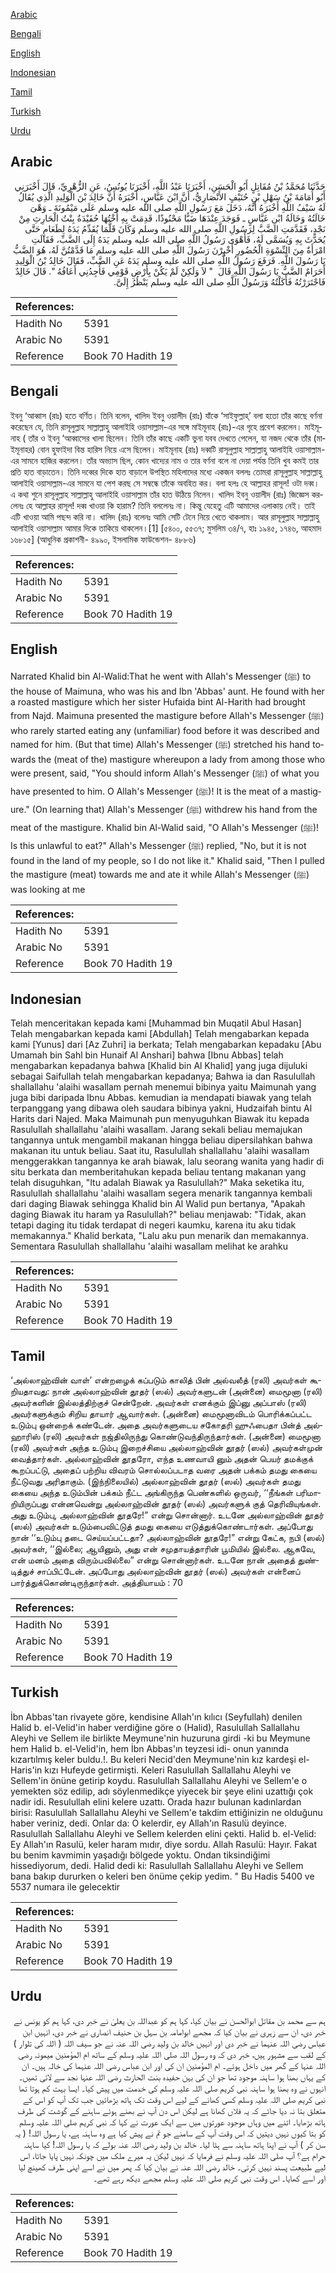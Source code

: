 [Arabic](#arabic)

[Bengali](#bengali)

[English](#english)

[Indonesian](#indonesian)

[Tamil](#tamil)

[Turkish](#turkish)

[Urdu](#urdu)

## Arabic


<div dir="rtl" lang="ar" style={{fontSize:'larger',backgroundColor:'#f8f9fa',padding:20}}>
حَدَّثَنَا مُحَمَّدُ بْنُ مُقَاتِلٍ أَبُو الْحَسَنِ، أَخْبَرَنَا عَبْدُ اللَّهِ، أَخْبَرَنَا يُونُسُ، عَنِ الزُّهْرِيِّ، قَالَ أَخْبَرَنِي أَبُو أُمَامَةَ بْنُ سَهْلِ بْنِ حُنَيْفٍ الأَنْصَارِيُّ، أَنَّ ابْنَ عَبَّاسٍ، أَخْبَرَهُ أَنَّ خَالِدَ بْنَ الْوَلِيدِ الَّذِي يُقَالُ لَهُ سَيْفُ اللَّهِ أَخْبَرَهُ أَنَّهُ، دَخَلَ مَعَ رَسُولِ اللَّهِ صلى الله عليه وسلم عَلَى مَيْمُونَةَ ـ وَهْىَ خَالَتُهُ وَخَالَةُ ابْنِ عَبَّاسٍ ـ فَوَجَدَ عِنْدَهَا ضَبًّا مَحْنُوذًا، قَدِمَتْ بِهِ أُخْتُهَا حُفَيْدَةُ بِنْتُ الْحَارِثِ مِنْ نَجْدٍ، فَقَدَّمَتِ الضَّبَّ لِرَسُولِ اللَّهِ صلى الله عليه وسلم وَكَانَ قَلَّمَا يُقَدِّمُ يَدَهُ لِطَعَامٍ حَتَّى يُحَدَّثَ بِهِ وَيُسَمَّى لَهُ، فَأَهْوَى رَسُولُ اللَّهِ صلى الله عليه وسلم يَدَهُ إِلَى الضَّبِّ، فَقَالَتِ امْرَأَةٌ مِنَ النِّسْوَةِ الْحُضُورِ أَخْبِرْنَ رَسُولَ اللَّهِ صلى الله عليه وسلم مَا قَدَّمْتُنَّ لَهُ، هُوَ الضَّبُّ يَا رَسُولَ اللَّهِ‏.‏ فَرَفَعَ رَسُولُ اللَّهِ صلى الله عليه وسلم يَدَهُ عَنِ الضَّبِّ، فَقَالَ خَالِدُ بْنُ الْوَلِيدِ أَحَرَامٌ الضَّبُّ يَا رَسُولَ اللَّهِ قَالَ ‏ "‏ لاَ وَلَكِنْ لَمْ يَكُنْ بِأَرْضِ قَوْمِي فَأَجِدُنِي أَعَافُهُ ‏"‏‏.‏ قَالَ خَالِدٌ فَاجْتَرَرْتُهُ فَأَكَلْتُهُ وَرَسُولُ اللَّهِ صلى الله عليه وسلم يَنْظُرُ إِلَىَّ‏.‏
</div>
<div style={{backgroundColor:'#f8f9fa',padding:20, marginBottom: 10}}><table> <thead> <tr> <th>References:</th> <th></th> </tr> </thead> <tbody><tr><td>Hadith No</td><td>5391</td></tr><tr><td>Arabic No</td><td>5391</td></tr><tr><td>Reference</td><td>Book 70 Hadith 19</td></tr></tbody></table></div>

## Bengali


<div dir="ltr" lang="bn" style={{fontSize:'larger',backgroundColor:'#f8f9fa',padding:20}}>
ইবনু ‘আব্বাস (রাঃ) হতে বর্ণিত। তিনি বলেন, খালিদ ইবনু ওয়ালীদ (রাঃ) যাঁকে ‘সাইফুল্লাহ্’ বলা হতো তাঁর কাছে বর্ণনা করেছেন যে, তিনি রাসূলুল্লাহ সাল্লাল্লাহু আলাইহি ওয়াসাল্লাম-এর সঙ্গে মাইমূনাহ (রাঃ)-এর গৃহে প্রবেশ করলেন। মাইমূনাহ ( তাঁর ও ইবনু ‘আব্বাসের খালা ছিলেন। তিনি তাঁর কাছে একটি ভুনা যবব দেখতে পেলেন, যা নজদ থেকে তাঁর (মাইমূনাহর) বোন হুফাইদা বিন্ত হারিস নিয়ে এসে ছিলেন। মাইমূনাহ (রাঃ) দব্বটি রাসূলুল্লাহ সাল্লাল্লাহু আলাইহি ওয়াসাল্লাম-এর সামনে হাজির করলেন। তাঁর অভ্যাস ছিল, কোন খাদ্যের নাম ও তার বর্ণনা বলে না দেয়া পর্যন্ত তিনি খুব কমই তার প্রতি হাত বাড়াতেন। তিনি দব্বের দিকে হাত বাড়ালে উপস্থিত মহিলাদের মধ্যে একজন বললঃ তোমরা রাসূলুল্লাহ সাল্লাল্লাহু আলাইহি ওয়াসাল্লাম-এর সামনে যা পেশ করছ সে সম্বন্ধে তাঁকে অবহিত কর। বলা হলঃ হে আল্লাহর রাসূল! ওটা দব্ব। এ কথা শুনে রাসূলুল্লাহ সাল্লাল্লাহু আলাইহি ওয়াসাল্লাম তাঁর হাত উঠিয়ে নিলেন। খালিদ ইবনু ওয়ালীদ (রাঃ) জিজ্ঞেস করলেনঃ হে আল্লাহর রাসূল! দব্ব খাওয়া কি হারাম? তিনি বললেনঃ না। কিন্তু যেহেতু এটি আমাদের এলাকায় নেই। তাই এটি খাওয়া আমি পছন্দ করি না। খালিদ (রাঃ) বলেনঃ আমি সেটি টেনে নিয়ে খেতে থাকলাম। আর রাসূলুল্লাহ সাল্লাল্লাহু আলাইহি ওয়াসাল্লাম আমার দিকে তাকিয়ে থাকলেন।[1] [৫৪০০, ৫৫৩৭; মুসলিম ৩৪/৭, হাঃ ১৯৪৫, ১৭৪৬, আহমাদ ১৬৮১৫] (আধুনিক প্রকাশনী- ৪৯৯০, ইসলামিক ফাউন্ডেশন- ৪৮৮৬)
</div>
<div style={{backgroundColor:'#f8f9fa',padding:20, marginBottom: 10}}><table> <thead> <tr> <th>References:</th> <th></th> </tr> </thead> <tbody><tr><td>Hadith No</td><td>5391</td></tr><tr><td>Arabic No</td><td>5391</td></tr><tr><td>Reference</td><td>Book 70 Hadith 19</td></tr></tbody></table></div>

## English


<div dir="ltr" lang="en" style={{fontSize:'larger',backgroundColor:'#f8f9fa',padding:20}}>
Narrated Khalid bin Al-Walid:That he went with Allah's Messenger (ﷺ) to the house of Maimuna, who was his and Ibn 'Abbas' aunt. He found with her a roasted mastigure which her sister Hufaida bint Al-Harith had brought from Najd. Maimuna presented the mastigure before Allah's Messenger (ﷺ) who rarely started eating any (unfamiliar) food before it was described and named for him. (But that time) Allah's Messenger (ﷺ) stretched his hand towards the (meat of the) mastigure whereupon a lady from among those who were present, said, "You should inform Allah's Messenger (ﷺ) of what you have presented to him. O Allah's Messenger (ﷺ)! It is the meat of a mastigure." (On learning that) Allah's Messenger (ﷺ) withdrew his hand from the meat of the mastigure. Khalid bin Al-Walid said, "O Allah's Messenger (ﷺ)! Is this unlawful to eat?" Allah's Messenger (ﷺ) replied, "No, but it is not found in the land of my people, so I do not like it." Khalid said, "Then I pulled the mastigure (meat) towards me and ate it while Allah's Messenger (ﷺ) was looking at me
</div>
<div style={{backgroundColor:'#f8f9fa',padding:20, marginBottom: 10}}><table> <thead> <tr> <th>References:</th> <th></th> </tr> </thead> <tbody><tr><td>Hadith No</td><td>5391</td></tr><tr><td>Arabic No</td><td>5391</td></tr><tr><td>Reference</td><td>Book 70 Hadith 19</td></tr></tbody></table></div>

## Indonesian


<div dir="ltr" lang="id" style={{fontSize:'larger',backgroundColor:'#f8f9fa',padding:20}}>
Telah menceritakan kepada kami [Muhammad bin Muqatil Abul Hasan] Telah mengabarkan kepada kami [Abdullah] Telah mengabarkan kepada kami [Yunus] dari [Az Zuhri] ia berkata; Telah mengabarkan kepadaku [Abu Umamah bin Sahl bin Hunaif Al Anshari] bahwa [Ibnu Abbas] telah mengabarkan kepadanya bahwa [Khalid bin Al Khalid] yang juga dijuluki sebagai Saifullah telah mengabarkan kepadanya; Bahwa ia dan Rasulullah shallallahu 'alaihi wasallam pernah menemui bibinya yaitu Maimunah yang juga bibi daripada Ibnu Abbas. kemudian ia mendapati biawak yang telah terpanggang yang dibawa oleh saudara bibinya yakni, Hudzaifah bintu Al Harits dari Najed. Maka Maimunah pun menyuguhkan Biawak itu kepada Rasulullah shallallahu 'alaihi wasallam. Jarang sekali beliau memajukan tangannya untuk mengambil makanan hingga beliau dipersilahkan bahwa makanan itu untuk beliau. Saat itu, Rasulullah shallallahu 'alaihi wasallam menggerakkan tangannya ke arah biawak, lalu seorang wanita yang hadir di situ berkata dan memberitahukan kepada beliau tentang makanan yang telah disuguhkan, "Itu adalah Biawak ya Rasulullah?" Maka seketika itu, Rasulullah shallallahu 'alaihi wasallam segera menarik tangannya kembali dari daging Biawak sehingga Khalid bin Al Walid pun bertanya, "Apakah daging Biawak itu haram ya Rasulullah?" beliau menjawab: "Tidak, akan tetapi daging itu tidak terdapat di negeri kaumku, karena itu aku tidak memakannya." Khalid berkata, "Lalu aku pun menarik dan memakannya. Sementara Rasulullah shallallahu 'alaihi wasallam melihat ke arahku
</div>
<div style={{backgroundColor:'#f8f9fa',padding:20, marginBottom: 10}}><table> <thead> <tr> <th>References:</th> <th></th> </tr> </thead> <tbody><tr><td>Hadith No</td><td>5391</td></tr><tr><td>Arabic No</td><td>5391</td></tr><tr><td>Reference</td><td>Book 70 Hadith 19</td></tr></tbody></table></div>

## Tamil


<div dir="ltr" lang="ta" style={{fontSize:'larger',backgroundColor:'#f8f9fa',padding:20}}>
‘அல்லாஹ்வின் வாள்’ என்றழைக் கப்படும் காலித் பின் அல்வலீத் (ரலி) அவர்கள் கூறியதாவது: நான் அல்லாஹ்வின் தூதர் (ஸல்) அவர்களுடன் (அன்னை) மைமூனா (ரலி) அவர்களின் இல்லத்திற்குச் சென்றேன். அவர்கள் எனக்கும் இப்னு அப்பாஸ் (ரலி) அவர்களுக்கும் சிறிய தாயார் ஆவார்கள். (அன்னை) மைமூனாவிடம் பொரிக்கப்பட்ட உடும்பு ஒன்றைக் கண்டேன். அதை அவர்களுடைய சகோதரி ஹுஃபைதா பின்த் அல்ஹாரிஸ் (ரலி) அவர்கள் நஜ்திலிருந்து கொண்டுவந்திருந்தார்கள். (அன்னை) மைமூனா (ரலி) அவர்கள் அந்த உடும்பு இறைச்சியை அல்லாஹ்வின் தூதர் (ஸல்) அவர்கள்முன் வைத்தார்கள். அல்லாஹ்வின் தூதரோ, எந்த உணவாயி னும் அதன் பெயர் தமக்குக் கூறப்பட்டு, அதைப் பற்றிய விவரம் சொல்லப்படாத வரை அதன் பக்கம் தமது கையை நீட்டுவது அரிதாகும். (இந்நிலையில்) அல்லாஹ்வின் தூதர் (ஸல்) அவர்கள் தமது கையை அந்த உடும்பின் பக்கம் நீட்ட அங்கிருந்த பெண்களில் ஒருவர், ‘‘நீங்கள் பரிமாறியிருப்பது என்னவென்று அல்லாஹ்வின் தூதர் (ஸல்) அவர்களுக் குத் தெரிவியுங்கள். அது உடும்பு, அல்லாஹ்வின் தூதரே!” என்று சொன்னார். உடனே அல்லாஹ்வின் தூதர் (ஸல்) அவர்கள் உடும்பைவிட்டுத் தமது கையை எடுத்துக்கொண்டார்கள். அப்போது நான் ‘‘உடும்பு தடை செய்யப்பட்டதா? அல்லாஹ்வின் தூதரே!” என்று கேட்க, நபி (ஸல்) அவர்கள், ‘‘இல்லை; ஆயினும், அது என் சமுதாயத்தாரின் பூமியில் இல்லை. ஆகவே, என் மனம் அதை விரும்பவில்லை” என்று சொன்னார்கள். உடனே நான் அதைத் துண்டித்துச் சாப்பிட்டேன். அப்போது அல்லாஹ்வின் தூதர் (ஸல்) அவர்கள் என்னைப் பார்த்துக்கொண்டிருந்தார்கள். அத்தியாயம் : 70
</div>
<div style={{backgroundColor:'#f8f9fa',padding:20, marginBottom: 10}}><table> <thead> <tr> <th>References:</th> <th></th> </tr> </thead> <tbody><tr><td>Hadith No</td><td>5391</td></tr><tr><td>Arabic No</td><td>5391</td></tr><tr><td>Reference</td><td>Book 70 Hadith 19</td></tr></tbody></table></div>

## Turkish


<div dir="ltr" lang="tr" style={{fontSize:'larger',backgroundColor:'#f8f9fa',padding:20}}>
İbn Abbas'tan rivayete göre, kendisine Allah'ın kılıcı (Seyfullah) denilen Halid b. el-Velid'in haber verdiğine göre o (Halid), Rasulullah Sallallahu Aleyhi ve Sellem ile birlikte Meymune'nin huzuruna girdi -ki bu Meymune hem Halid b. el-Velid'in, hem İbn Abbas'ın teyzesi idi- onun yanında kızartılmış keler buldu.!. Bu keleri Necid'den Meymune'nin kız kardeşi el-Haris'in kızı Hufeyde getirmişti. Keleri Rasulullah Sallallahu Aleyhi ve Sellem'in önüne getirip koydu. Rasulullah Sallallahu Aleyhi ve Sellem'e o yemekten söz edilip, adı söylenmedikçe yiyecek bir şeye elini uzattığı çok nadir idi. Resulullah elini kelere uzattı. Orada hazır bulunan kadınlardan birisi: Rasulullah Sallallahu Aleyhi ve Sellem'e takdim ettiğinizin ne olduğunu haber veriniz, dedi. Onlar da: O kelerdir, ey Allah'ın Rasulü deyince. Rasulullah Sallallahu Aleyhi ve Sellem kelerden elini çekti. Halid b. el-Velid: Ey Allah'ın Rasulü, keler haram mıdır, diye sordu. Allah Rasulü: Hayır. Fakat bu benim kavmimin yaşadığı bölgede yoktu. Ondan tiksindiğimi hissediyorum, dedi. Halid dedi ki: Rasulullah Sallallahu Aleyhi ve Sellem bana bakıp dururken o keleri ben önüme çekip yedim. " Bu Hadis 5400 ve 5537 numara ile gelecektir
</div>
<div style={{backgroundColor:'#f8f9fa',padding:20, marginBottom: 10}}><table> <thead> <tr> <th>References:</th> <th></th> </tr> </thead> <tbody><tr><td>Hadith No</td><td>5391</td></tr><tr><td>Arabic No</td><td>5391</td></tr><tr><td>Reference</td><td>Book 70 Hadith 19</td></tr></tbody></table></div>

## Urdu


<div dir="rtl" lang="ur" style={{fontSize:'larger',backgroundColor:'#f8f9fa',padding:20}}>
ہم سے محمد بن مقاتل ابوالحسن نے بیان کیا، کہا ہم کو عبداللہ بن یعلیٰ نے خبر دی، کہا ہم کو یونس نے خبر دی، ان سے زہری نے بیان کیا کہ مجھے ابوامامہ بن سہل بن حنیف انصاری نے خبر دی، انہیں ابن عباس رضی اللہ عنہما نے خبر دی اور انہیں خالد بن ولید رضی اللہ عنہ نے جو سیف اللہ ( اللہ کی تلوار ) کے لقب سے مشہور ہیں، خبر دی کہ وہ رسول اللہ صلی اللہ علیہ وسلم کے ساتھ ام المؤمنین میمونہ رضی اللہ عنہا کے گھر میں داخل ہوئے۔ ام المؤمنین ان کی اور ابن عباس رضی اللہ عنہما کی خالہ ہیں۔ ان کے یہاں بھنا ہوا ساہنہ موجود تھا جو ان کی بہن حفیدہ بنت الحارث رضی اللہ عنہا نجد سے لائی تھیں۔ انہوں نے وہ بھنا ہوا ساہنہ نبی کریم صلی اللہ علیہ وسلم کی خدمت میں پیش کیا۔ ایسا بہت کم ہوتا تھا نبی کریم صلی اللہ علیہ وسلم کسی کھانے کے لیے اس وقت تک ہاتھ بڑھائیں جب تک آپ کو اس کے متعلق بتا نہ دیا جائے کہ یہ فلاں کھانا ہے لیکن اس دن آپ نے بھنے ہوئے ساہنے کے گوشت کی طرف ہاتھ بڑھایا۔ اتنے میں وہاں موجود عورتوں میں سے ایک عورت نے کہا کہ نبی کریم صلی اللہ علیہ وسلم کو بتا کیوں نہیں دیتیں کہ اس وقت آپ کے سامنے جو تم نے پیش کیا ہے وہ ساہنہ ہے، یا رسول اللہ! ( یہ سن کر ) آپ نے اپنا ہاتھ ساہنہ سے ہٹا لیا۔ خالد بن ولید رضی اللہ عنہ بولے کہ یا رسول اللہ! کیا ساہنہ حرام ہے؟ آپ صلی اللہ علیہ وسلم نے فرمایا کہ نہیں لیکن یہ میرے ملک میں چونکہ نہیں پایا جاتا، اس لیے طبیعت پسند نہیں کرتی۔ خالد رضی اللہ عنہ نے بیان کیا کہ پھر میں نے اسے اپنی طرف کھینچ لیا اور اسے کھایا۔ اس وقت نبی کریم صلی اللہ علیہ وسلم مجھے دیکھ رہے تھے۔
</div>
<div style={{backgroundColor:'#f8f9fa',padding:20, marginBottom: 10}}><table> <thead> <tr> <th>References:</th> <th></th> </tr> </thead> <tbody><tr><td>Hadith No</td><td>5391</td></tr><tr><td>Arabic No</td><td>5391</td></tr><tr><td>Reference</td><td>Book 70 Hadith 19</td></tr></tbody></table></div>